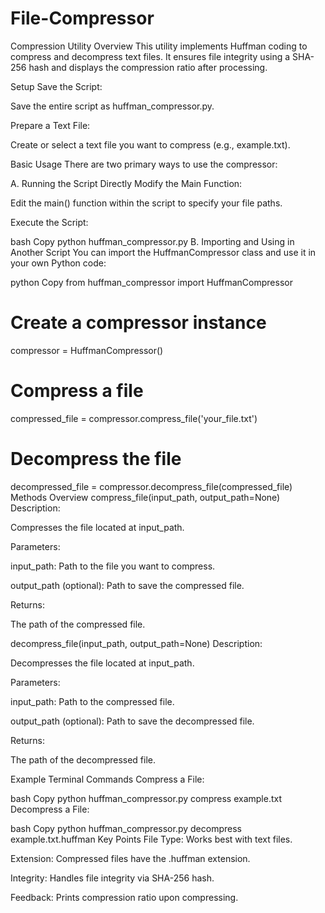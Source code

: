 # File-Compressor
Compression Utility
Overview
This utility implements Huffman coding to compress and decompress text files. It ensures file integrity using a SHA-256 hash and displays the compression ratio after processing.

Setup
Save the Script:

Save the entire script as huffman_compressor.py.

Prepare a Text File:

Create or select a text file you want to compress (e.g., example.txt).

Basic Usage
There are two primary ways to use the compressor:

A. Running the Script Directly
Modify the Main Function:

Edit the main() function within the script to specify your file paths.

Execute the Script:

bash
Copy
python huffman_compressor.py
B. Importing and Using in Another Script
You can import the HuffmanCompressor class and use it in your own Python code:

python
Copy
from huffman_compressor import HuffmanCompressor

# Create a compressor instance
compressor = HuffmanCompressor()

# Compress a file
compressed_file = compressor.compress_file('your_file.txt')

# Decompress the file
decompressed_file = compressor.decompress_file(compressed_file)
Methods Overview
compress_file(input_path, output_path=None)
Description:

Compresses the file located at input_path.

Parameters:

input_path: Path to the file you want to compress.

output_path (optional): Path to save the compressed file.

Returns:

The path of the compressed file.

decompress_file(input_path, output_path=None)
Description:

Decompresses the file located at input_path.

Parameters:

input_path: Path to the compressed file.

output_path (optional): Path to save the decompressed file.

Returns:

The path of the decompressed file.

Example Terminal Commands
Compress a File:

bash
Copy
python huffman_compressor.py compress example.txt
Decompress a File:

bash
Copy
python huffman_compressor.py decompress example.txt.huffman
Key Points
File Type: Works best with text files.

Extension: Compressed files have the .huffman extension.

Integrity: Handles file integrity via SHA-256 hash.

Feedback: Prints compression ratio upon compressing.

